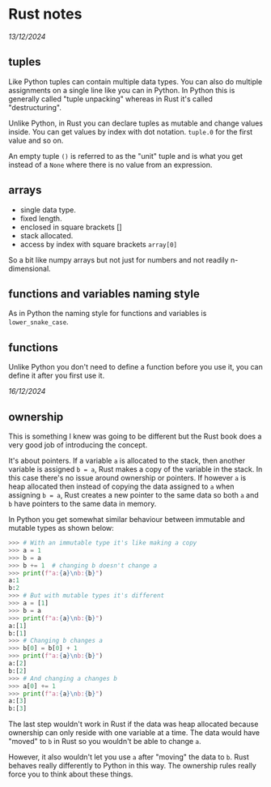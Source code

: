 # Rust notes

*13/12/2024*

## tuples

Like Python tuples can contain multiple data types. You can also do multiple assignments on a single line like you can in Python. In Python this is generally called "tuple unpacking" whereas in Rust it's called "destructuring". 

Unlike Python, in Rust you can declare tuples as mutable and change values inside. You can get values by index with dot notation. `tuple.0` for the first value and so on. 

An empty tuple `()` is referred to as the "unit" tuple and is what you get instead of a `None` where there is no value from an expression.

## arrays

+ single data type.  
+ fixed length.  
+ enclosed in square brackets []  
+ stack allocated.  
+ access by index with square brackets `array[0]`

So a bit like numpy arrays but not just for numbers and not readily n-dimensional.

## functions and variables naming style

As in Python the naming style for functions and variables is `lower_snake_case`.

## functions

Unlike Python you don't need to define a function before you use it, you can define it after you first use it.

*16/12/2024*

## ownership

This is something I knew was going to be different but the Rust book does a very good job of introducing the concept. 

It's about pointers. If a variable `a` is allocated to the stack, then another variable is assigned `b = a`, Rust makes a copy of the variable in the stack. In this case there's no issue around ownership or pointers. If however `a` is heap allocated then instead of copying the data assigned to `a` when assigning `b = a`, Rust creates a new pointer to the same data so both `a` and `b` have pointers to the same data in memory.

In Python you get somewhat similar behaviour between immutable and mutable types as shown below:

```python
>>> # With an immutable type it's like making a copy
>>> a = 1
>>> b = a
>>> b += 1  # changing b doesn't change a
>>> print(f"a:{a}\nb:{b}")
a:1
b:2
>>> # But with mutable types it's different
>>> a = [1]
>>> b = a
>>> print(f"a:{a}\nb:{b}")
a:[1]
b:[1]
>>> # Changing b changes a
>>> b[0] = b[0] + 1
>>> print(f"a:{a}\nb:{b}")
a:[2]
b:[2]
>>> # And changing a changes b
>>> a[0] += 1
>>> print(f"a:{a}\nb:{b}")
a:[3]
b:[3]
```

The last step wouldn't work in Rust if the data was heap allocated because ownership can only reside with one variable at a time. The data would have "moved" to `b` in Rust so you wouldn't be able to change `a`.

However, it also wouldn't let you use `a` after "moving" the data to `b`. Rust behaves really differently to Python in this way. The ownership rules really force you to think about these things. 